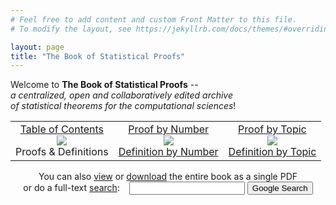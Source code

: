 ```yaml
---
# Feel free to add content and custom Front Matter to this file.
# To modify the layout, see https://jekyllrb.com/docs/themes/#overriding-theme-defaults

layout: page
title: "The Book of Statistical Proofs"
---
```


<!-- Style -->
<style type="text/css" media="screen">
  .container {
    text-align: center;
  }
  .list {
    text-align: left;
  }
  h1 {
    font-size: 4em;
    line-height: 1;
    letter-spacing: -1px;
  }
  form {
	text-align: center;
  }
</style>

<!-- Script -->
<script type="text/javascript"> 
function openURL()
{
	// get text box content
    var name = document.getElementById('q').value;
	
	// create Google search URL
    var url = 'https://www.google.com/search?q=site%3AStatProofBook.github.io+%22' + encodeURIComponent(name) + '%22';

    // open Google search URL
    window.location.href = url;
}
</script>

Welcome to **The Book of Statistical Proofs** -- <br>
*a centralized, open and collaboratively edited archive <br>
of statistical theorems for the computational sciences*! <br>

<table style="border:none">
  <tr>
    <td style="text-align:center">
	  <a href="/I/ToC">Table of Contents</a> <br>
	  <img src="Index_1.png"> <br>
	  Proofs & Definitions
	</td>
    <td style="text-align:center">
	  <a href="/I/PbN">Proof by Number</a> <br>
	  <img src="Index_2.png"> <br>
	  <a href="/I/DbN">Definition by Number</a>
	</td>
    <td style="text-align:center">
	  <a href="/I/PbT">Proof by Topic</a> <br>
	  <img src="Index_3.png"> <br>
	  <a href="/I/DbT">Definition by Topic</a>
	</td>
  </tr>
</table>

<div align="center">
  You can also <a href="https://github.com/StatProofBook/StatProofBookTools/blob/master/write_book/StatProofBook.pdf">view</a> or <a href="https://github.com/StatProofBook/StatProofBookTools/raw/master/write_book/StatProofBook.pdf">download</a> the entire book as a single PDF
</div>

<form name="Search">
  or do a full-text <a href="/search">search</a>: &ensp;
  <input type="text" maxlength="100" name="q" id="q"/>
  <input type="button" onclick="openURL()" value="Google Search"/>
</form>